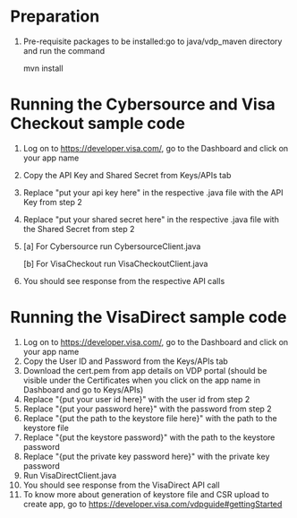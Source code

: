 Preparation
===========================================
1. Pre-requisite packages to be installed:go to java/vdp_maven directory and run the command

     mvn install

Running the Cybersource and Visa Checkout sample code
=====================================================
1. Log on to https://developer.visa.com/, go to the Dashboard and click on your app name
2. Copy the API Key and Shared Secret from Keys/APIs tab
3. Replace "put your api key here" in the respective .java file with the API Key from step 2
4. Replace "put your shared secret here" in the respective .java file with the Shared Secret from step 2
5. [a] For Cybersource run CybersourceClient.java
     
   [b] For VisaCheckout run VisaCheckoutClient.java

6. You should see response from the respective API calls

Running the VisaDirect sample code
=====================================================  
1. Log on to https://developer.visa.com/, go to the Dashboard and click on your app name
2. Copy the User ID and Password from the Keys/APIs tab
3. Download the cert.pem from app details on VDP portal (should be visible under the Certificates when you click on the app name in Dashboard and go to Keys/APIs)
4. Replace "{put your user id here}" with the user id from step 2
5. Replace "{put your password here}" with the password from step 2
6. Replace "{put the path to the keystore file here}" with the path to the keystore file
7. Replace "{put the keystore password}" with the path to the keystore password
8. Replace "{put the private key password here}" with the private key password
9. Run VisaDirectClient.java
10. You should see response from the VisaDirect API call
11. To know more about generation of keystore file and CSR upload to create app, go to https://developer.visa.com/vdpguide#gettingStarted
